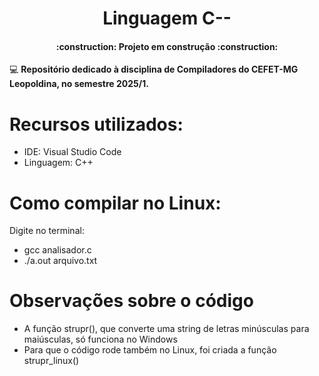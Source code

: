 <h1 align="center"> Linguagem C-- </h1>

<h4 align="center"> 
    :construction:  Projeto em construção  :construction:
</h4>

:computer: <b> Repositório dedicado à disciplina de Compiladores do CEFET-MG Leopoldina, no semestre 2025/1. </b>

# Recursos utilizados:
 - IDE: Visual Studio Code
 - Linguagem: C++


# Como compilar no Linux:
Digite no terminal: 
 - gcc analisador.c
 - ./a.out arquivo.txt

# Observações sobre o código
 - A função strupr(), que converte uma string de letras minúsculas para maiúsculas, só funciona no Windows
 - Para que o código rode também no Linux, foi criada a função strupr_linux()
